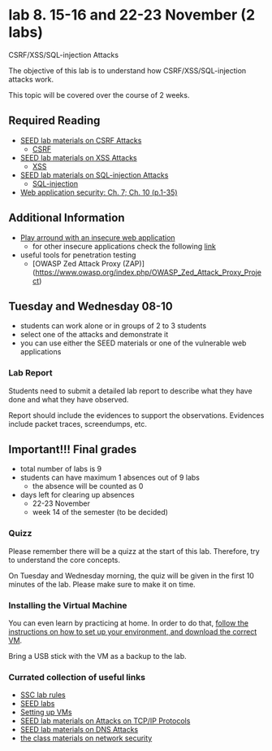 # lab 8. 15-16 and 22-23 November (2 labs)
 CSRF/XSS/SQL-injection Attacks 

The objective of this lab is to understand how CSRF/XSS/SQL-injection attacks work. 

This topic will be covered over the course of 2 weeks.

## Required Reading
- [SEED lab materials on CSRF Attacks](http://www.cis.syr.edu/~wedu/seed/Labs/Web/CSRF_Collabtive/)
	- [CSRF](https://www.owasp.org/index.php/Cross-Site_Request_Forgery_(CSRF))
- [SEED lab materials on XSS Attacks](http://www.cis.syr.edu/~wedu/seed/Labs/Web/XSS_Collabtive/)
	- [XSS](https://www.owasp.org/index.php/Cross-site_Scripting_(XSS))
- [SEED lab materials on SQL-injection Attacks](http://www.cis.syr.edu/~wedu/seed/Labs/Web/SQL_Injection_Collabtive/)
	- [SQL-injection](https://www.owasp.org/index.php/SQL_Injection)
- [Web application security: Ch. 7; Ch. 10 (p.1-35)](https://web.archive.org/web/20120905053629/http://code.google.com/edu/submissions/daswani/index.html)


## Additional Information
- [Play arround with an insecure web application](https://www.owasp.org/index.php/Webgoat#tab=Main)
	- for other insecure applications check the following [link](https://www.checkmarx.com/2015/04/16/15-vulnerable-sites-to-legally-practice-your-hacking-skills/)
- useful tools for penetration testing 
	- [OWASP Zed Attack Proxy (ZAP)] (https://www.owasp.org/index.php/OWASP_Zed_Attack_Proxy_Project)
	

## Tuesday and Wednesday 08-10
- students can work alone or in groups of 2 to 3 students
- select one of the attacks and demonstrate it
- you can use either the SEED materials or one of the vulnerable web applications

### Lab Report

Students need to submit a detailed lab report to describe what they have done and what they have observed.

Report should include the evidences to support the observations. Evidences include packet traces, screendumps, etc.

## Important!!! Final grades
- total number of labs is 9
- students can have maximum 1 absences out of 9 labs
  - the absence will be counted as 0
- days left for clearing up absences
  - 22-23 November
  - week 14 of the semester (to be decided)

### Quizz

Please remember there will be a quizz at the start of this lab. Therefore, try to understand the core concepts.

On Tuesday and Wednesday morning, the quiz will be given in the first 10 minutes of the lab. 
Please make sure to make it on time. 

### Installing the Virtual Machine

You can even learn by practicing at home. In order to do that, [follow the instructions on how to set up your environment, and download the correct VM](https://github.com/SSC-2016/lab-rules/blob/master/README.md#general-workflow).

Bring a USB stick with the VM as a backup to the lab.

### Currated collection of useful links
- [SSC lab rules](https://github.com/SSC-2016/lab-rules)
- [SEED labs](http://www.cis.syr.edu/~wedu/seed/labs.html)
- [Setting up VMs](http://www.cis.syr.edu/~wedu/seed/lab_env.html)
- [SEED lab materials on Attacks on TCP/IP Protocols](http://www.cis.syr.edu/~wedu/seed/Labs/Attacks_TCPIP/)
- [SEED lab materials on DNS Attacks](http://www.cis.syr.edu/~wedu/seed/Labs/Attacks_DNS/)
- [the class materials on network security](http://staff.cs.upt.ro/~marius/curs/sec/index.html)
